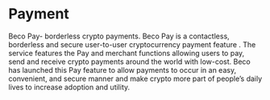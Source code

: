 # Payment

Beco Pay- borderless crypto payments. Beco Pay is a contactless, borderless and secure user-to-user cryptocurrency payment feature . The service features the Pay and merchant functions allowing users to pay, send and receive crypto payments around the world with low-cost. Beco has launched this Pay feature to allow payments to occur in an easy, convenient, and secure manner and make crypto more part of people’s daily lives to increase adoption and utility.

